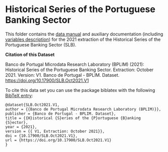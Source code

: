 # Historical Series of the Portuguese Banking Sector

 This folder contains the [data manual](https://github.com/BPLIM/Manuals/blob/master/Data/SLB/OCT2022/SLB_manual_Oct21.pdf) and auxiliary documentation (including [variables description](https://github.com/BPLIM/Manuals/blob/master/Data/SLB/OCT21/aux_files/variables_description)) for the 2021 extraction of the Historical Series of the Portuguese Banking Sector (SLB).


**Citation of this Dataset**

Banco de Portugal Microdata Research Laboratory (BPLIM) (2021): Historical Series of the Portuguese Banking Sector. Extraction: October 2021. Version: V1. Banco de Portugal - BPLIM. Dataset. https://doi.org/10.17900/SLB.Oct2021.V1


To cite this data set you can use the package biblatex with the following [BibTeX entry](https://github.com/BPLIM/Manuals/blob/master/SLB/OCT2021/aux_files/bibtex/SLB.bib):

```
@dataset{SLB.Oct2021.V1,
author = {{Banco de Portugal Microdata Research Laboratory (BPLIM)}},
publisher = {Banco de Portugal - BPLIM. Dataset},
title = {{H}istorical {S}eries of the {P}ortuguese {B}anking {S}ector},
year = {2021},
version = {{ V1, Extraction: October 2021}},
doi = {10.17900/SLB.Oct2021.V1},
url = {https://doi.org/10.17900/SLB.Oct2021.V1}
}
```
